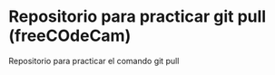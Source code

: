 # Repositorio para practicar git pull (freeCOdeCam)
Repositorio para practicar el comando git pull 
